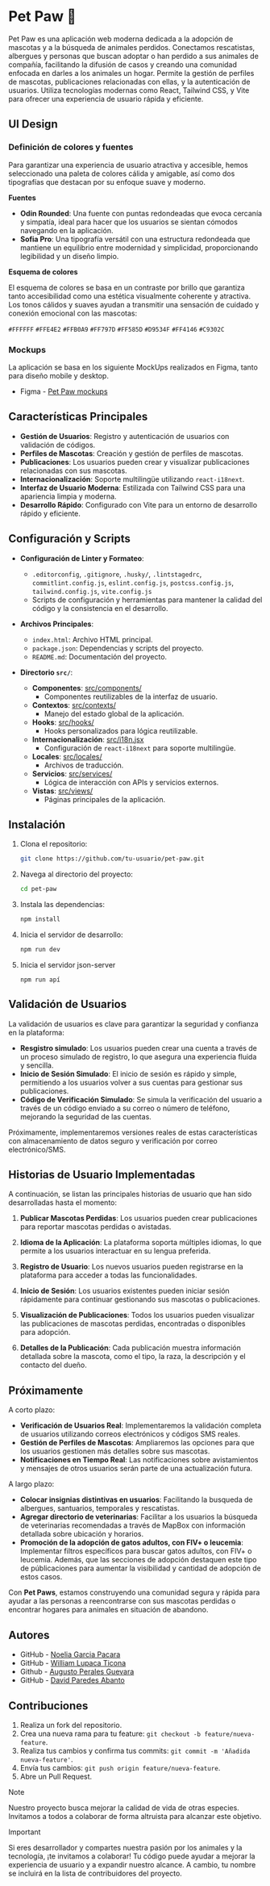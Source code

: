 # Pet Paw 🐾

Pet Paw es una aplicación web moderna dedicada a la adopción de mascotas y a la búsqueda de animales perdidos. Conectamos rescatistas, albergues y personas que buscan adoptar o han perdido a sus animales de compañía, facilitando la difusión de casos y creando una comunidad enfocada en darles a los animales un hogar. Permite la gestión de perfiles de mascotas, publicaciones relacionadas con ellas, y la autenticación de usuarios. Utiliza tecnologías modernas como React, Tailwind CSS, y Vite para ofrecer una experiencia de usuario rápida y eficiente.

## UI Design

### Definición de colores y fuentes

Para garantizar una experiencia de usuario atractiva y accesible, hemos seleccionado una paleta de colores cálida y amigable, así como dos tipografías que destacan por su enfoque suave y moderno.

**Fuentes**

- **Odin Rounded**: Una fuente con puntas redondeadas que evoca cercanía y simpatía, ideal para hacer que los usuarios se sientan cómodos navegando en la aplicación.
- **Sofia Pro**: Una tipografía versátil con una estructura redondeada que mantiene un equilibrio entre modernidad y simplicidad, proporcionando legibilidad y un diseño limpio.

**Esquema de colores**

El esquema de colores se basa en un contraste por brillo que garantiza tanto accesibilidad como una estética visualmente coherente y atractiva. Los tonos cálidos y suaves ayudan a transmitir una sensación de cuidado y conexión emocional con las mascotas:

`#FFFFFF`
`#FFE4E2`
`#FFB0A9`
`#FF797D`
`#FF585D`
`#D9534F`
`#FF4146`
`#C9302C`

### Mockups

La aplicación se basa en los siguiente MockUps realizados en Figma, tanto para diseño mobile y desktop.

- Figma - [Pet Paw mockups](https://www.figma.com/design/QdrT1X1tpDvgPlli9pRl2J/Pet-Paws?node-id=0-1&node-type=canvas&t=wXHANSG2u6jNZMI5-0)

## Características Principales

- **Gestión de Usuarios**: Registro y autenticación de usuarios con validación de códigos.
- **Perfiles de Mascotas**: Creación y gestión de perfiles de mascotas.
- **Publicaciones**: Los usuarios pueden crear y visualizar publicaciones relacionadas con sus mascotas.
- **Internacionalización**: Soporte multilingüe utilizando `react-i18next`.
- **Interfaz de Usuario Moderna**: Estilizada con Tailwind CSS para una apariencia limpia y moderna.
- **Desarrollo Rápido**: Configurado con Vite para un entorno de desarrollo rápido y eficiente.

## Configuración y Scripts

- **Configuración de Linter y Formateo**:
  - `.editorconfig`, `.gitignore`, `.husky/`, `.lintstagedrc`, `commitlint.config.js`, `eslint.config.js`, `postcss.config.js`, `tailwind.config.js`, `vite.config.js`
  - Scripts de configuración y herramientas para mantener la calidad del código y la consistencia en el desarrollo.

- **Archivos Principales**:
  - `index.html`: Archivo HTML principal.
  - `package.json`: Dependencias y scripts del proyecto.
  - `README.md`: Documentación del proyecto.

- **Directorio `src/`**:
  - **Componentes**: [src/components/](src/components/)
    - Componentes reutilizables de la interfaz de usuario.
  - **Contextos**: [src/contexts/](src/contexts/)
    - Manejo del estado global de la aplicación.
  - **Hooks**: [src/hooks/](src/hooks/)
    - Hooks personalizados para lógica reutilizable.
  - **Internacionalización**: [src/i18n.jsx](src/i18n.jsx)
    - Configuración de `react-i18next` para soporte multilingüe.
  - **Locales**: [src/locales/](src/locales/)
    - Archivos de traducción.
  - **Servicios**: [src/services/](src/services/)
    - Lógica de interacción con APIs y servicios externos.
  - **Vistas**: [src/views/](src/views/)
    - Páginas principales de la aplicación.

## Instalación

1. Clona el repositorio:
    ```sh
    git clone https://github.com/tu-usuario/pet-paw.git
    ```

2. Navega al directorio del proyecto:
    ```sh
    cd pet-paw
    ```
3. Instala las dependencias:
    ```sh
    npm install
    ```
4. Inicia el servidor de desarrollo:
    ```sh
    npm run dev
    ```
5. Inicia el servidor json-server
    ```
    npm run apí
    ```

## Validación de Usuarios

La validación de usuarios es clave para garantizar la seguridad y confianza en la plataforma:

- **Resgistro simulado**: Los usuarios pueden crear una cuenta a través de un proceso simulado de registro, lo que asegura una experiencia fluida y sencilla.
- **Inicio de Sesión Simulado**: El inicio de sesión es rápido y simple, permitiendo a los usuarios volver a sus cuentas para gestionar sus publicaciones.
- **Código de Verificación Simulado**: Se simula la verificación del usuario a través de un código enviado a su correo o número de teléfono, mejorando la seguridad de las cuentas.

Próximamente, implementaremos versiones reales de estas características con almacenamiento de datos seguro y verificación por correo electrónico/SMS.

## Historias de Usuario Implementadas

A continuación, se listan las principales historias de usuario que han sido desarrolladas hasta el momento:

1. **Publicar Mascotas Perdidas**: Los usuarios pueden crear publicaciones para reportar mascotas perdidas o avistadas.

2. **Idioma de la Aplicación**: La plataforma soporta múltiples idiomas, lo que permite a los usuarios interactuar en su lengua preferida.

3. **Registro de Usuario**: Los nuevos usuarios pueden registrarse en la plataforma para acceder a todas las funcionalidades.

4. **Inicio de Sesión**: Los usuarios existentes pueden iniciar sesión rápidamente para continuar gestionando sus mascotas o publicaciones.

5. **Visualización de Publicaciones**: Todos los usuarios pueden visualizar las publicaciones de mascotas perdidas, encontradas o disponibles para adopción.

6. **Detalles de la Publicación**: Cada publicación muestra información detallada sobre la mascota, como el tipo, la raza, la descripción y el contacto del dueño.

## Próximamente

A corto plazo:
- **Verificación de Usuarios Real**: Implementaremos la validación completa de usuarios utilizando correos electrónicos y códigos SMS reales.
- **Gestión de Perfiles de Mascotas**: Ampliaremos las opciones para que los usuarios gestionen más detalles sobre sus mascotas.
- **Notificaciones en Tiempo Real**: Las notificaciones sobre avistamientos y mensajes de otros usuarios serán parte de una actualización futura.

A largo plazo:

- **Colocar insignias distintivas en usuarios**: Facilitando la busqueda de albergues, santuarios, temporales y rescatistas.
- **Agregar directorio de veterinarias**: Facilitar a los usuarios la búsqueda de veterinarias recomendadas a través de MapBox con información detallada sobre ubicación y horarios.
- **Promoción de la adopción de gatos adultos, con FIV+ o leucemia**: Implementar filtros específicos para buscar gatos adultos, con FIV+ o leucemia. Además, que las secciones de adopción destaquen este tipo de públicaciones para aumentar la visibilidad y cantidad de adopción de estos casos.

Con **Pet Paws**, estamos construyendo una comunidad segura y rápida para ayudar a las personas a reencontrarse con sus mascotas perdidas o encontrar hogares para animales en situación de abandono.

## Autores

- GitHub - [Noelia Garcia Pacara](https://github.com/NoeliaGAP)
- GitHub - [William Lupaca Ticona](https://github.com/PunoBootcamper)
- Github - [Augusto Perales Guevara](https://github.com/AEperalesguevara)
- GitHub - [David Paredes Abanto](https://github.com/davidchano)


## Contribuciones

1. Realiza un fork del repositorio.
2. Crea una nueva rama para tu feature: `git checkout -b feature/nueva-feature`.
3. Realiza tus cambios y confirma tus commits: `git commit -m 'Añadida nueva-feature'`.
4. Envía tus cambios: `git push origin feature/nueva-feature`.
5. Abre un Pull Request.

> [!NOTE]
> Nuestro proyecto busca mejorar la calidad de vida de otras especies. Invitamos a todos a colaborar de forma altruista para alcanzar este objetivo.

> [!IMPORTANT]
>Si eres desarrollador y compartes nuestra pasión por los animales y la tecnología, ¡te invitamos a colaborar! Tu código puede ayudar a mejorar la experiencia de usuario y a expandir nuestro alcance. A cambio, tu nombre se incluirá en la lista de contribuidores del proyecto.
